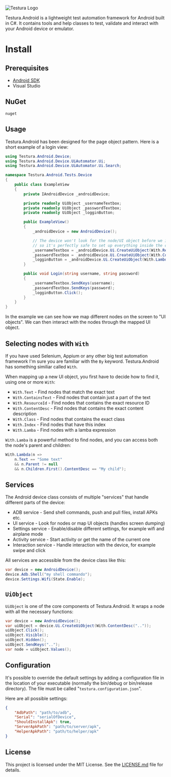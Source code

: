 ![Testura Logo](http://testura.net.preview.citynetwork.se/logo.png)

Testura.Android is a lightweight test automation framework for Android built in C#. It contains tools and help classes to test, validate and interact with your Android device or emulator.


# Install

## Prerequisites

- [Android SDK](https://developer.android.com/studio/index.html)
- Visual Studio


## NuGet

```
nuget
```

## Usage

Testura.Android has been designed for the page object pattern. Here is a short example of a login view:

```c#
using Testura.Android.Device;
using Testura.Android.Device.UiAutomator.Ui;
using Testura.Android.Device.UiAutomator.Ui.Search;

namespace Testura.Android.Tests.Device
{
    public class ExampleView
    {
        private IAndroidDevice _androidDevice;

        private readonly UiObject _usernameTextbox;
        private readonly UiObject _passwordTextbox;
        private readonly UiObject _logginButton;

        public ExampleView()
        {
            _androidDevice = new AndroidDevice();

            // The device won't look for the node/UI object before we interact with it,
            // so it's perfectly safe to set up everything inside the constructor.
            _usernameTextbox = _androidDevice.Ui.CreateUiObject(With.ResourceId("usernameTextbox"));
            _passwordTextbox = _androidDevice.Ui.CreateUiObject(With.ContentDesc("passwordTextbox"));
            _logginButton = _androidDevice.Ui.CreateUiObject(With.Lambda(n => n.Text == "Login"));
        }

        public void Login(string username, string password)
        {
            _usernameTextbox.SendKeys(username);
            _passwordTextbox.SendKeys(password);
            _logginButton.Click();
        }
    }
}
```

In the example we can see how we map different nodes on the screen to "UI objects". We can then interact with the nodes through the mapped UI object.

## Selecting nodes with `With`

If you have used Selenium, Appium or any other big test automation framework I'm sure you are familiar with the `By` keyword. Testura.Android has something similiar called `With`.

When mapping up a new UI object, you first have to decide how to find it, using one or more `With`:

- `With.Text` - Find nodes that match the exact text
- `With.ContainsText` - Find nodes that contain just a part of the text
- `With.ResourceId` - Find nodes that contains the exact resource ID
- `With.ContentDesc` - Find nodes that contains the exact content description
- `With.Class` - Find nodes that contains the exact class
- `With.Index` - Find nodes that have this index
- `With.Lamba` - Find nodes with a lamba expression

`With.Lamba` is a powerful method to find nodes, and you can access both the node's parent and children:

```c#
With.Lambda(n =>
    n.Text == "Some text"
    && n.Parent != null
    && n.Children.First().ContentDesc == "My child");
```

## Services

The Android device class consists of multiple "services" that handle different parts of the device:

- ADB service - Send shell commands, push and pull files, install APKs etc.
- UI service - Look for nodes or map UI objects (handles screen dumping)
- Settings service - Enable/disable different settings, for example wifi and airplane mode
- Activity service - Start activity or get the name of the current one
- Interaction service - Handle interaction with the device, for example swipe and click

All services are accessible from the device class like this:

```c#
var device = new AndroidDevice();
device.Adb.Shell("my shell commando");
device.Settings.Wifi(State.Enable);
```

## `UiObject`

`UiObject` is one of the core components of Testura.Android. It wraps a node with all the necessary functions:

```c#
var device = new AndroidDevice();
var uiObject = device.Ui.CreateUiObject(With.ContentDesc(".."));
uiObject.Click();
uiObject.Visible();
uiObject.Hidden();
uiObject.SendKeys("..");
var node = uiObject.Values();
```

## Configuration

It's possible to override the default settings by adding a configuration file in the location of your executable (normally the bin/debug or bin/release directory). The file must be called "`testura.configuration.json`".

Here are all possible settings:

```json
{
	"AdbPath": "path/to/adb",
	"Serial": "serialOfDevice",
	"ShouldInstallApk": true,
	"ServerApkPath": "path/to/server/apk",
	"HelperApkPath": "path/to/helper/apk"
}
```

## License

This project is licensed under the MIT License. See the [LICENSE.md](LICENSE.md) file for details.
